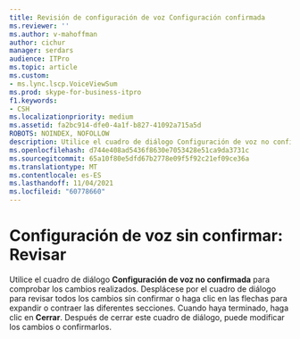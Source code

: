 ```yaml
---
title: Revisión de configuración de voz Configuración confirmada
ms.reviewer: ''
ms.author: v-mahoffman
author: cichur
manager: serdars
audience: ITPro
ms.topic: article
ms.custom:
- ms.lync.lscp.VoiceViewSum
ms.prod: skype-for-business-itpro
f1.keywords:
- CSH
ms.localizationpriority: medium
ms.assetid: fa2bc914-dfe0-4a1f-b827-41092a715a5d
ROBOTS: NOINDEX, NOFOLLOW
description: Utilice el cuadro de diálogo Configuración de voz no confirmada para comprobar los cambios realizados. Desplácese por el cuadro de diálogo para revisar todos los cambios sin confirmar o haga clic en las flechas para expandir o contraer las diferentes secciones. Cuando haya terminado, haga clic en Cerrar. Después de cerrar este cuadro de diálogo, puede modificar los cambios o confirmarlos.
ms.openlocfilehash: d744e408ad5436f8630e7053428e51ca9da3731c
ms.sourcegitcommit: 65a10f80e5dfd67b2778e09f5f92c21ef09ce36a
ms.translationtype: MT
ms.contentlocale: es-ES
ms.lasthandoff: 11/04/2021
ms.locfileid: "60778660"
---
```

# <a name="uncommitted-voice-configuration-settings-review"></a>Configuración de voz sin confirmar: Revisar
 
Utilice el cuadro de diálogo **Configuración de voz no confirmada** para comprobar los cambios realizados. Desplácese por el cuadro de diálogo para revisar todos los cambios sin confirmar o haga clic en las flechas para expandir o contraer las diferentes secciones. Cuando haya terminado, haga clic en **Cerrar**. Después de cerrar este cuadro de diálogo, puede modificar los cambios o confirmarlos.
  
 
  


